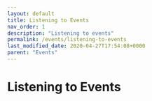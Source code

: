 ```yaml
---
layout: default
title: Listening to Events
nav_order: 1
description: "Listening to events"
permalink: /events/listening-to-events
last_modified_date: 2020-04-27T17:54:08+0000
parent: "Events"
---
```


# Listening to Events
